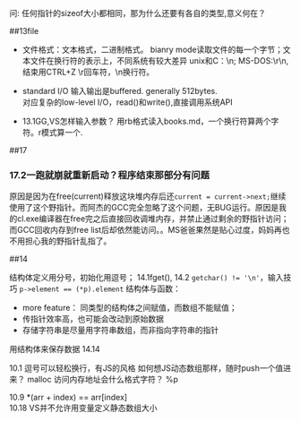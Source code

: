 问:
任何指针的sizeof大小都相同，那为什么还要有各自的类型,意义何在？




##13file
+ 文件格式：文本格式，二进制格式。
bianry mode读取文件的每一个字节；文本文件在换行符的表示上，不同系统有较大差异
unix和C：\n;   MS-DOS:\r\n,结束用CTRL+Z
\r回车符，\n换行符。

+ standard I/O  输入输出是buffered. generally 512bytes.  
对应复杂的low-level I/O，read()和write(),直接调用系统API

+ 13.1GG,VS怎样输入参数？
用rb格式读入books.md，一个换行符算两个字符。r模式算一个.



##17
### 17.2一跑就崩就重新启动？程序结束那部分有问题
原因是因为在free(current)释放这块堆内存后还`current = current->next;`继续使用了这个野指针。而阿杰的GCC完全忽略了这个问题，无BUG运行。原因是我的cl.exe编译器在free完之后直接回收调堆内存，并禁止通过剩余的野指针访问；而GCC回收内存到free list后却依然能访问。。MS爸爸果然是贴心过度，妈妈再也不用担心我的野指针乱指了。



##14

结构体定义用分号，初始化用逗号；
14.1fget(),  14.2 `getchar() != '\n'`，输入技巧
`p->element == (*p).element`
结构体与函数：
+ more feature： 同类型的结构体之间赋值，而数组不能赋值；
+ 传指针效率高，也可能会改动到原始数据
+ 存储字符串是尽量用字符串数组，而非指向字符串的指针

用结构体来保存数据 14.14





10.1 逗号可以轻松换行，有JS的风格
如何想JS动态数组那样，随时push一个值进来？   malloc
访问内存地址会什么格式字符？   %p

10.9 *(arr + index) == arr[index]   
10.18 VS并不允许用变量定义静态数组大小